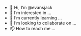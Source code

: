 - 👋 Hi, I’m @evansjack
- 👀 I’m interested in ...
- 🌱 I’m currently learning ...
- 💞️ I’m looking to collaborate on ...
- 📫 How to reach me ...

<!---
vienngochoaitran/vienngochoaitran is a ✨ special ✨ repository because its `README.md` (this file) appears on your GitHub profile.
You can click the Preview link to take a look at your changes.
--->
